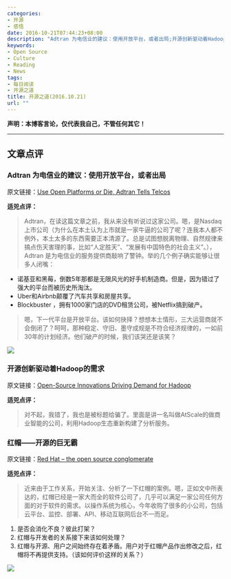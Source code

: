 ```yaml
---
categories:
- 开源
- 感悟
date: 2016-10-21T07:44:23+08:00
description: "Adtran 为电信业的建议：使用开放平台，或者出局;开源创新驱动着Hadoop的需求;红帽——开源的巨无霸"
keywords:
- Open Source
- Culture
- Reading
- News
tags:
- 每日阅读
- 开源之道
title: 开源之道(2016.10.21)
url: ""
---
```


**声明：本博客言论，仅代表我自己，不管任何其它！**

---

## 文章点评

### Adtran 为电信业的建议：使用开放平台，或者出局

原文链接：[Use Open Platforms or Die, Adtran Tells Telcos](http://www.lightreading.com/open-source/use-open-platforms-or-die-adtran-tells-telcos/d/d-id/727124)

**适兕点评：**

> Adtran，在读这篇文章之前，我从来没有听说过这家公司。嗯，是Nasdaq上市公司（为什么在本土认为上市就是一家牛逼的公司了呢？连我本人都不例外，本土太多的东西需要正本清源了。总是试图想脱离物理、自然规律来搞点伤天害理的事，比如“人定胜天”、“发展有中国特色的社会主义”。），Adtran 是为电信业的服务提供商敲响了警钟。举的几个例子确实能够让很多人闭嘴：

* 诺基亚和黑莓，倒数5年那都是无限风光的好手机制造商。但是，因为错过了强大的平台而被历史所淘汰。
* Uber和Airbnb颠覆了汽车共享和房屋共享。
* Blockbuster ，拥有1000家门店的DVD租赁公司，被Netflix搞到破产。

> 嗯，下一代平台是开放平台。该如何抉择？想想本土情形，三大运营商就不会倒闭了？呵呵，那种稳定、守旧、墨守成规是不符合经济规律的，一如前30年的计划经济。他们破产的时候，我们该哭还是该笑？

![](https://s3.amazonaws.com/riqprod/images/uploads/content_images/opensource_5808d7d43ee1a.jpg)

### 开源创新驱动着Hadoop的需求

原文链接：[Open-Source Innovations Driving Demand for Hadoop](http://www.readitquik.com/news/off-premises/opensource-innovations-driving-demand-for-hadoop/)

**适兕点评：**

> 对不起，我错了，我也是被标题给骗了。里面是讲一名叫做AtScale的做商业智能的公司，利用Hadoop生态重新构建了分析服务。

### 红帽——开源的巨无霸

原文链接：[Red Hat – the open source conglomerate](http://www.computerweekly.com/blog/Quocirca-Insights/Red-Hat-the-open-source-conglomerate)

**适兕点评：**

> 近来由于工作关系，开始关注、分析了一下红帽的案例。嗯，正如文中所表达的，红帽已经是一家大而全的软件公司了，几乎可以满足一家公司任何方面的对于软件的需求。以操作系统为核心，今年收购了很多的小公司，包括云平台、监控、部署、API、移动互联网后台不一而足。

1. 是否会消化不良？彼此打架？
2. 红帽与开发者的关系接下来该如何处理？
3. 红帽与开源、用户之间始终存在着矛盾。用户对于红帽产品作出修改之后，红帽将不再提供支持。（该如何评价这样的关系？）

![](https://opensource.com/sites/default/files/styles/image-full-size/public/images/business/bus-networking.png?itok=3UXFhssB)

